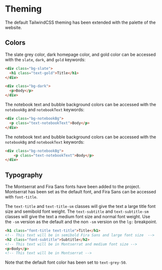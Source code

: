 # Theming

The default TailwindCSS theming has been extended with the palette of the website.

## Colors

The slate grey color, dark homepage color, and gold color can be accessed with the `slate`, `dark`, and `gold` keywords:

```html
<div class="bg-slate">
  <h1 class="text-gold">Title</h1>
</div>

<div class="bg-dark">
  <p>Body</p>
</div>
```

The notebook text and bubble background colors can be accessed with the `notebookBg` and `notebookText` keywords:

```html
<div class="bg-notebookBg">
  <p class="text-notebookText">Body</p>
</div>
```

The notebook text and bubble background colors can be accessed with the `notebookBg` and `notebookText` keywords:

```html
<div class="bg-notebookBg">
    <p class="text-notebookText">Body</p>
</div>
```

## Typography

The Montserrat and Fira Sans fonts have been added to the project. Montserrat has been set as the default font, and Fira Sans can be accessed with `font-title`.

The `text-title` and `text-title-sm` classes will give the text a large title font size and semibold font weight. The `text-subtitle` and `text-subtitle-sm` classes will give the text a medium font size and normal font weight. Use the `-sm` version as the default and the non `-sm` version on the `lg:` breakpoint.

```html
<h1 class="font-title text-title">Title</h1>
<!-- This text will be in semibold Fira Sans and large font size  -->
<h2 class="font-subtitle">Subtitle</h2>
<!-- This text will be in Montserrat and medium font size -->
<p>Body</p>
<!-- This text will be in Montserrat -->
```

Note that the default font color has been set to `text-grey-50`.
